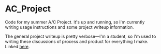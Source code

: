 # AC_Project
Code for my summer A/C Project. It's up and running, so I'm currently writing usage instructions and some project writeup information.

The general project writeup is pretty verbose—I'm a student, so I'm used to writing these discussions of process and product for everything I make. Linked [here](https://github.com/mattgardner96/AC_Project/blob/master/Project%20Writeup.md).
